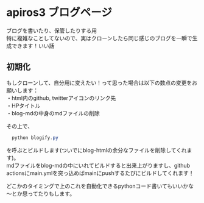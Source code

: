 # apiros3 ブログページ

ブログを書いたり、保管したりする用   
特に複雑なことしてないので、実はクローンしたら同じ感じのブログを一瞬で生成できます！いい話

## 初期化
もしクローンして、自分用に変えたい！って思った場合は以下の数点の変更をお願いします：   
・html内のgithub, twitterアイコンのリンク先   
・HPタイトル   
・blog-mdの中身のmdファイルの削除

その上で、
```powershell
  python blogify.py
```
を呼ぶとビルドします(ついでにblog-htmlの余分なファイルを削除してくれます)。   
mdファイルをblog-mdの中にいれてビルドすると出来上がりますし、github actionsにmain.ymlを突っ込めばmainにpushするたびにビルドしてくれます！

どこかのタイミングで上のこれを自動化できるpythonコード書いてもいいかな～とか思ってたりもします。

